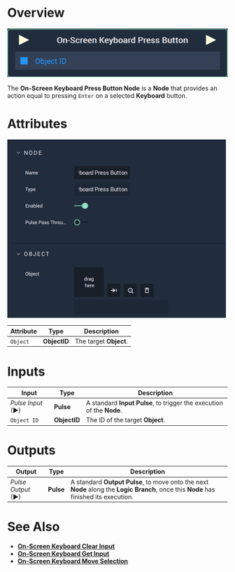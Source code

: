 # Overview

![The On-Screen Keyboard Press Button Node.](../../../.gitbook/assets/node-onscreen-keyboard-press-button.png)

The **On-Screen Keyboard Press Button Node** is a **Node** that provides an action equal to pressing `Enter` on a selected **Keyboard** button.

# Attributes

![The On-Screen Keyboard Press Button Node Attributes.](../../../.gitbook/assets/node-onscreen-keyboard-press-button-attr.png)

|Attribute|Type|Description|
|---|---|---|
|`Object`|**ObjectID**|The target **Object**.|

# Inputs

|Input|Type|Description|
|---|---|---|
|*Pulse Input* (►)|**Pulse**|A standard **Input Pulse**, to trigger the execution of the **Node**.|
|`Object ID`|**ObjectID**|The ID of the target **Object**.|

# Outputs

|Output|Type|Description|
|---|---|---|
|*Pulse Output* (►)|**Pulse**|A standard **Output Pulse**, to move onto the next **Node** along the **Logic Branch**, once this **Node** has finished its execution.|

# See Also

* [**On-Screen Keyboard Clear Input**](onscreenkeyboardclearinput.md)
* [**On-Screen Keyboard Get Input**](onscreenkeyboardgetinput.md)
* [**On-Screen Keyboard Move Selection**](onscreenkeyboardmoveselection.md)

